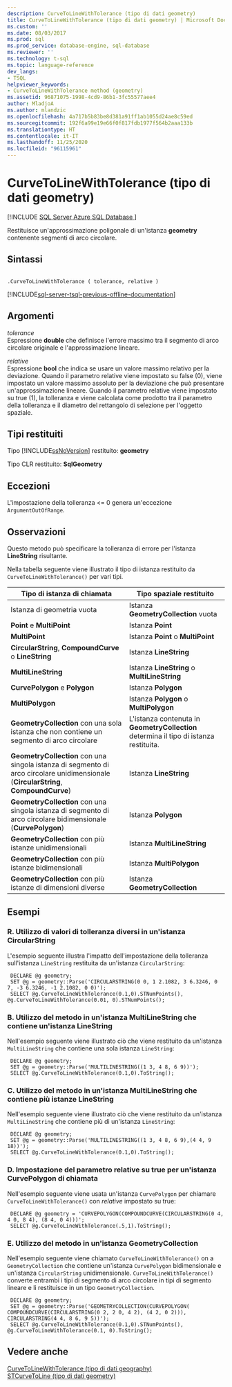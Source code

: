 ```yaml
---
description: CurveToLineWithTolerance (tipo di dati geometry)
title: CurveToLineWithTolerance (tipo di dati geometry) | Microsoft Docs
ms.custom: ''
ms.date: 08/03/2017
ms.prod: sql
ms.prod_service: database-engine, sql-database
ms.reviewer: ''
ms.technology: t-sql
ms.topic: language-reference
dev_langs:
- TSQL
helpviewer_keywords:
- CurveToLineWithTolerance method (geometry)
ms.assetid: 96871075-1998-4cd9-86b1-3fc55577aee4
author: MladjoA
ms.author: mlandzic
ms.openlocfilehash: 4a717b5b83be8d381a91ff1ab1055d24ae8c59ed
ms.sourcegitcommit: 192f6a99e19e66f0f817fdb1977f564b2aaa133b
ms.translationtype: HT
ms.contentlocale: it-IT
ms.lasthandoff: 11/25/2020
ms.locfileid: "96115961"
---
```

# <a name="curvetolinewithtolerance-geometry-data-type"></a>CurveToLineWithTolerance (tipo di dati geometry)
[!INCLUDE [SQL Server Azure SQL Database ](../../includes/applies-to-version/sql-asdb.md)]

Restituisce un'approssimazione poligonale di un'istanza **geometry** contenente segmenti di arco circolare.
  
## <a name="syntax"></a>Sintassi  
  
```  
  
.CurveToLineWithTolerance ( tolerance, relative )  
```  
  
[!INCLUDE[sql-server-tsql-previous-offline-documentation](../../includes/sql-server-tsql-previous-offline-documentation.md)]

## <a name="arguments"></a>Argomenti
 *tolerance*  
 Espressione **double** che definisce l'errore massimo tra il segmento di arco circolare originale e l'approssimazione lineare.  
  
 *relative*  
 Espressione **bool** che indica se usare un valore massimo relativo per la deviazione. Quando il parametro relative viene impostato su false (0), viene impostato un valore massimo assoluto per la deviazione che può presentare un'approssimazione lineare. Quando il parametro relative viene impostato su true (1), la tolleranza e viene calcolata come prodotto tra il parametro della tolleranza e il diametro del rettangolo di selezione per l'oggetto spaziale.  
  
## <a name="return-types"></a>Tipi restituiti  
 Tipo [!INCLUDE[ssNoVersion](../../includes/ssnoversion-md.md)] restituito: **geometry**  
  
 Tipo CLR restituito: **SqlGeometry**  
  
## <a name="exceptions"></a>Eccezioni  
 L'impostazione della tolleranza <= 0 genera un'eccezione `ArgumentOutOfRange`.  
  
## <a name="remarks"></a>Osservazioni  
 Questo metodo può specificare la tolleranza di errore per l'istanza **LineString** risultante.  
  
 Nella tabella seguente viene illustrato il tipo di istanza restituito da `CurveToLineWithTolerance()` per vari tipi.  
  
|Tipo di istanza di chiamata|Tipo spaziale restituito|  
|----------------------------|---------------------------|  
|Istanza di geometria vuota|Istanza **GeometryCollection** vuota|  
|**Point** e **MultiPoint**|Istanza **Point**|  
|**MultiPoint**|Istanza **Point** o **MultiPoint**|  
|**CircularString**, **CompoundCurve** o **LineString**|Istanza **LineString**|  
|**MultiLineString**|Istanza **LineString** o **MultiLineString**|  
|**CurvePolygon** e **Polygon**|Istanza **Polygon**|  
|**MultiPolygon**|Istanza **Polygon** o **MultiPolygon**|  
|**GeometryCollection** con una sola istanza che non contiene un segmento di arco circolare|L'istanza contenuta in **GeometryCollection** determina il tipo di istanza restituita.|  
|**GeometryCollection** con una singola istanza di segmento di arco circolare unidimensionale (**CircularString**, **CompoundCurve**)|Istanza **LineString**|  
|**GeometryCollection** con una singola istanza di segmento di arco circolare bidimensionale (**CurvePolygon**)|Istanza **Polygon**|  
|**GeometryCollection** con più istanze unidimensionali|Istanza **MultiLineString**|  
|**GeometryCollection** con più istanze bidimensionali|Istanza **MultiPolygon**|  
|**GeometryCollection** con più istanze di dimensioni diverse|Istanza **GeometryCollection**|  
  
## <a name="examples"></a>Esempi  
  
### <a name="a-using-different-tolerance-values-on-a-circularstring-instance"></a>R. Utilizzo di valori di tolleranza diversi in un'istanza CircularString  
 L'esempio seguente illustra l'impatto dell'impostazione della tolleranza sull'istanza `LineString` restituita da un'istanza `CircularString`:  
  
```
 DECLARE @g geometry; 
 SET @g = geometry::Parse('CIRCULARSTRING(0 0, 1 2.1082, 3 6.3246, 0 7, -3 6.3246, -1 2.1082, 0 0)'); 
 SELECT @g.CurveToLineWithTolerance(0.1,0).STNumPoints(), @g.CurveToLineWithTolerance(0.01, 0).STNumPoints();
 ```  
  
### <a name="b-using-the-method-on-a-multilinestring-instance-containing-one-linestring"></a>B. Utilizzo del metodo in un'istanza MultiLineString che contiene un'istanza LineString  
 Nell'esempio seguente viene illustrato ciò che viene restituito da un'istanza `MultiLineString` che contiene una sola istanza `LineString`:  
  
```
 DECLARE @g geometry; 
 SET @g = geometry::Parse('MULTILINESTRING((1 3, 4 8, 6 9))'); 
 SELECT @g.CurveToLineWithTolerance(0.1,0).ToString();
 ```  
  
### <a name="c-using-the-method-on-a-multilinestring-instance-containing-multiple-linestrings"></a>C. Utilizzo del metodo in un'istanza MultiLineString che contiene più istanze LineString  
 Nell'esempio seguente viene illustrato ciò che viene restituito da un'istanza `MultiLineString` che contiene più di un'istanza `LineString`:  
  
```
 DECLARE @g geometry; 
 SET @g = geometry::Parse('MULTILINESTRING((1 3, 4 8, 6 9),(4 4, 9 18))'); 
 SELECT @g.CurveToLineWithTolerance(0.1,0).ToString();
 ```  
  
### <a name="d-setting-relative-to-true-for-an-invoking-curvepolygon-instance"></a>D. Impostazione del parametro relative su true per un'istanza CurvePolygon di chiamata  
 Nell'esempio seguente viene usata un'istanza `CurvePolygon` per chiamare `CurveToLineWithTolerance()` con *relative* impostato su true:  
  
```
 DECLARE @g geometry = 'CURVEPOLYGON(COMPOUNDCURVE(CIRCULARSTRING(0 4, 4 0, 8 4), (8 4, 0 4)))'; 
 SELECT @g.CurveToLineWithTolerance(.5,1).ToString();
 ```  
  
### <a name="e-using-the-method-on-a-geometrycollection-instance"></a>E. Utilizzo del metodo in un'istanza GeometryCollection  
 Nell'esempio seguente viene chiamato `CurveToLineWithTolerance()` on a `GeometryCollection` che contiene un'istanza `CurvePolygon` bidimensionale e un'istanza `CircularString` unidimensionale. `CurveToLineWithTolerance()` converte entrambi i tipi di segmento di arco circolare in tipi di segmento lineare e li restituisce in un tipo `GeometryCollection`.  
  
```
 DECLARE @g geometry; 
 SET @g = geometry::Parse('GEOMETRYCOLLECTION(CURVEPOLYGON( COMPOUNDCURVE(CIRCULARSTRING(0 2, 2 0, 4 2), (4 2, 0 2))), CIRCULARSTRING(4 4, 8 6, 9 5))'); 
 SELECT @g.CurveToLineWithTolerance(0.1,0).STNumPoints(), @g.CurveToLineWithTolerance(0.1, 0).ToString();
 ```  
  
## <a name="see-also"></a>Vedere anche  
 [CurveToLineWithTolerance &#40;tipo di dati geography&#41;](../../t-sql/spatial-geography/curvetolinewithtolerance-geography-data-type.md)   
 [STCurveToLine &#40;tipo di dati geometry&#41;](../../t-sql/spatial-geometry/stcurvetoline-geometry-data-type.md)  
  
  

